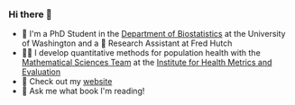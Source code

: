 ### Hi there 👋

* :purple_heart: I'm a PhD Student in the [Department of Biostatistics](https://www.biostat.washington.edu) at the University of Washington and a :green_heart: Research Assistant at Fred Hutch
* :woman_technologist: I develop quantitative methods for population health with the [Mathematical Sciences Team](https://github.com/ihmeuw-msca) at the [Institute for Health Metrics and Evaluation](https://healthdata.org)
* :dizzy: Check out my [website](https://marlenabannick.com)
* :open_book: Ask me what book I'm reading!
